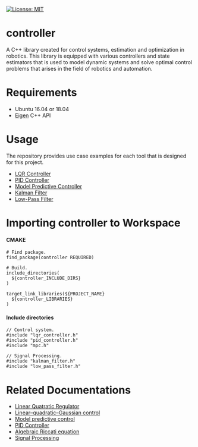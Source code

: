 [![License: MIT](https://img.shields.io/badge/License-MIT-yellow.svg)](https://opensource.org/licenses/MIT)

**controller**
====

A C++ library created for control systems, estimation and optimization in robotics. This library is equipped with various controllers and state estimators that is used to model dynamic systems and solve optimal control problems that arises in the field of robotics and automation.

**Requirements**
====

- Ubuntu 16.04 or 18.04
- [Eigen](http://eigen.tuxfamily.org/index.php?title=Main_Page#Download) C++ API

**Usage**
====

The repository provides use case examples for each tool that is designed for this project.

- [LQR Controller](https://github.com/duckstarr/controller/blob/master/src/control_system/lqr_controller/example/lqr.cpp)
- [PID Controller](https://github.com/duckstarr/controller/blob/master/src/control_system/pid_controller/example/pid.cpp)
- [Model Predictive Controller](https://github.com/duckstarr/controller/blob/master/src/control_system/mpc/example/mpc.cpp)
- [Kalman Filter](https://github.com/duckstarr/controller/blob/master/src/filter/kalman_filter/example/kalman.cpp)
- [Low-Pass Filter](https://github.com/duckstarr/controller/blob/master/src/signal_processing/low_pass_filter/example/lpf.cpp)

**Importing controller to Workspace**
====

#### CMAKE 
```
# Find package.
find_package(controller REQUIRED)

# Build.
include_directories(
  ${controller_INCLUDE_DIRS}
)

target_link_libraries(${PROJECT_NAME}
  ${controller_LIBRARIES}
)
```

#### Include directories
```
// Control system.
#include "lqr_controller.h"
#include "pid_controller.h"
#include "mpc.h"

// Signal Processing.
#include "kalman_filter.h"
#include "low_pass_filter.h"
```

**Related Documentations**
====

- [Linear Quatratic Regulator](https://en.wikipedia.org/wiki/Linear%E2%80%93quadratic_regulator)
- [Linear–quadratic–Gaussian control](https://en.wikipedia.org/wiki/Linear%E2%80%93quadratic%E2%80%93Gaussian_control)
- [Model predictive control](https://en.wikipedia.org/wiki/Model_predictive_control)
- [PID Controller](https://en.wikipedia.org/wiki/PID_controller)
- [Algebraic Riccati equation](https://en.wikipedia.org/wiki/Algebraic_Riccati_equation)
- [Signal Processing](https://en.wikipedia.org/wiki/Filter_(signal_processing))